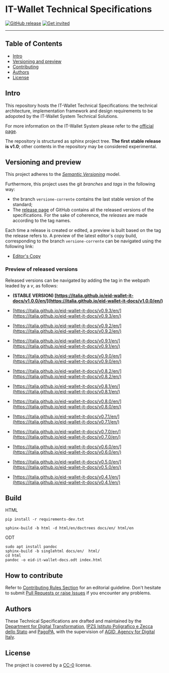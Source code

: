 # IT-Wallet Technical Specifications

[![GitHub release](https://img.shields.io/github/release/italia/eid-wallet-it-docs.svg?style=plastic)](https://github.com/italia/eid-wallet-it-docs/releases)
[![Get invited](https://slack.developers.italia.it/badge.svg)](https://slack.developers.italia.it/)

---

## Table of Contents

- [Intro](#intro)
- [Versioning and preview](#versioning-and-preview)
- [Contributing](#how-to-contribute)
- [Authors](#authors)
- [License](#license)

## Intro

This repository hosts the IT-Wallet Technical Specifications: the technical architecture, implementation framework and design requirements to be adopoted by the IT-Wallet System Technical Solutions.

For more information on the IT-Wallet System please refer to the [official page]([url](https://innovazione.gov.it/progetti/sistema-it-wallet/)).

The repository is structured as sphinx project tree. **The first stable release is v1.0**; other contents in the repository may be considered experimental.


## Versioning and preview

This project adheres to the [*Semantic
Versioning*](https://semver.org/) model.

Furthermore, this project uses the git *branches* and *tags* in the following way:
* the branch `versione-corrente` contains the last stable version of the standard;
* The [release page](https://github.com/italia/eid-wallet-it-docs/releases) of
  GitHub contains all the released versions of the specifications. For the sake of coherence, the *releases* are made according to the tag names.

Each time a release is created or edited, a preview is built based on the tag the release refers to. 
A preview of the latest editor's copy build, corresponding to the branch `versione-corrente` can be navigated using the following link:

 - [Editor's Copy](https://italia.github.io/eid-wallet-it-docs/versione-corrente/en/)


### Preview of released versions

Released versions can be navigated by adding the tag in the webpath leaded by a _v_, as follows:

 - **(STABLE VERSION) [https://italia.github.io/eid-wallet-it-docs/v1.0.0/en/](https://italia.github.io/eid-wallet-it-docs/v1.0.0/en/)**

  
 - [https://italia.github.io/eid-wallet-it-docs/v0.9.3/en/](https://italia.github.io/eid-wallet-it-docs/v0.9.3/en/)
 - [https://italia.github.io/eid-wallet-it-docs/v0.9.2/en/](https://italia.github.io/eid-wallet-it-docs/v0.9.2/en/)
 - [https://italia.github.io/eid-wallet-it-docs/v0.9.1/en/](https://italia.github.io/eid-wallet-it-docs/v0.9.1/en/)
 - [https://italia.github.io/eid-wallet-it-docs/v0.9.0/en/](https://italia.github.io/eid-wallet-it-docs/v0.9.0/en/)
 - [https://italia.github.io/eid-wallet-it-docs/v0.8.2/en/](https://italia.github.io/eid-wallet-it-docs/v0.8.2/en/)
 - [https://italia.github.io/eid-wallet-it-docs/v0.8.1/en/](https://italia.github.io/eid-wallet-it-docs/v0.8.1/en/)
 - [https://italia.github.io/eid-wallet-it-docs/v0.8.0/en/](https://italia.github.io/eid-wallet-it-docs/v0.8.0/en/)
 - [https://italia.github.io/eid-wallet-it-docs/v0.7.1/en/](https://italia.github.io/eid-wallet-it-docs/v0.7.1/en/)
 - [https://italia.github.io/eid-wallet-it-docs/v0.7.0/en/](https://italia.github.io/eid-wallet-it-docs/v0.7.0/en/)
 - [https://italia.github.io/eid-wallet-it-docs/v0.6.0/en/](https://italia.github.io/eid-wallet-it-docs/v0.6.0/en/)
 - [https://italia.github.io/eid-wallet-it-docs/v0.5.0/en/](https://italia.github.io/eid-wallet-it-docs/v0.5.0/en/)
 - [https://italia.github.io/eid-wallet-it-docs/v0.4.1/en/](https://italia.github.io/eid-wallet-it-docs/v0.4.1/en/)

## Build

HTML
````
pip install -r requirements-dev.txt

sphinx-build -b html -d html/en/doctrees docs/en/ html/en
````

ODT
````
sudo apt install pandoc
sphinx-build -b singlehtml docs/en/  html/
cd html
pandoc -o eid-it-wallet-docs.odt index.html
````


## How to contribute


Refer to [Contributing Rules Section](CONTRIBUTING-RULES.md) for an editorial guideline. Don't hesitate to submit [Pull Requests or raise Issues](CONTRIBUTING.md) if you encounter any problems.


## Authors
These Technical Specifications are drafted and maintained by the [Department for Digital Transformation]([url](https://innovazione.gov.it/)), [IPZS Istituto Poligrafico e Zecca dello Stato]([url](https://www.ipzs.it/ext/index.html)) and [PagoPA]([url](https://www.pagopa.it/it/)), with the supervision of [AGID, Agency for Digital Italy]([url](https://www.agid.gov.it/it)). 

## License

The project is covered by a [CC-0](LICENSE) license.
